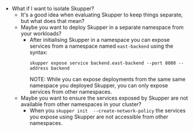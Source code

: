 - What if I want to isolate Skupper?
	- It's a good idea when evaluating Skupper to keep things separate, but what does that mean?
	- Maybe you want to deploy Skupper in a separate namespace from your workloads?
		- After initialising Skupper in a namespace you can expose services from a  namespace named `east-backend` using the syntax:
		  ```
		  skupper expose service backend.east-backend --port 8080 --address backend
		  ```
		  NOTE: While you can expose deployments from the same same namespace you deployed Skupper, you can only expose services from other namespaces.
	- Maybe you want to ensure the services exposed by Skupper are not available from other namespaces in your cluster?
		- When you `skupper init  --create-network-policy` the services you expose using Skupper are not accessible from other namespaces.